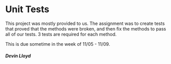 # Unit Tests

This project was mostly provided to us.  The assignment was to create tests that proved that the methods were broken, and then fix the methods to pass all of our tests.  3 tests are required for each method.

This is due sometime in the week of 11/05 - 11/09.


##### Devin Lloyd